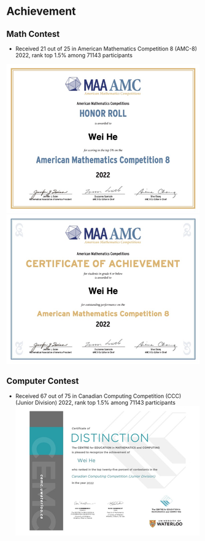 # Achievement

## Math Contest

* Received 21 out of 25 in American Mathematics Competition 8 (AMC-8) 2022, rank top 1.5% among 71143 participants

![HonorRoll_AMC_8_2022](HonorRoll_AMC_8_2022.jpg "HonorRoll_AMC_8_2022")
![CertificateofAchievement_AMC8_2022](CertificateofAchievement_AMC8_2022.jpg "CertificateofAchievement_AMC8_2022")


## Computer Contest

* Received 67 out of 75 in Canadian Computing Competition (CCC) (Junior Division) 2022, rank top 1.5% among 71143 participants
![CCC_Junior_2022](CCC_Junior_2022.jpg "CCC_Junior_2022")
